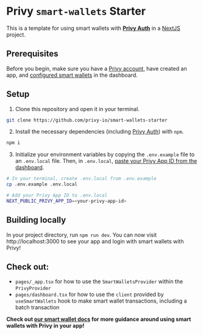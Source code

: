 # Privy `smart-wallets` Starter

This is a template for using smart wallets with [**Privy Auth**](https://www.privy.io/) in a [NextJS](https://nextjs.org/) project.

## Prerequisites

Before you begin, make sure you have a [Privy account](https://privy.io), have created an app, and [configured smart wallets](https://docs.privy.io/guide/react/wallets/smart-wallets/configuration) in the dashboard.

## Setup

1. Clone this repository and open it in your terminal.

```sh
git clone https://github.com/privy-io/smart-wallets-starter
```

2. Install the necessary dependencies (including [Privy Auth](https://www.npmjs.com/package/@privy-io/react-auth)) with `npm`.

```sh
npm i
```

3. Initialize your environment variables by copying the `.env.example` file to an `.env.local` file. Then, in `.env.local`, [paste your Privy App ID from the dashboard](https://docs.privy.io/guide/dashboard/api-keys).

```sh
# In your terminal, create .env.local from .env.example
cp .env.example .env.local

# Add your Privy App ID to .env.local
NEXT_PUBLIC_PRIVY_APP_ID=<your-privy-app-id>
```

## Building locally

In your project directory, run `npm run dev`. You can now visit http://localhost:3000 to see your app and login with smart wallets with Privy!

## Check out:

- `pages/_app.tsx` for how to use the `SmartWalletsProvider` within the `PrivyProvider`
- `pages/dashboard.tsx` for how to use the `client` provided by `useSmartWallets` hook to make smart wallet transactions, including a batch transaction

**Check out [our smart wallet docs](https://docs.privy.io/guide/react/wallets/smart-wallets/) for more guidance around using smart wallets with Privy in your app!**
